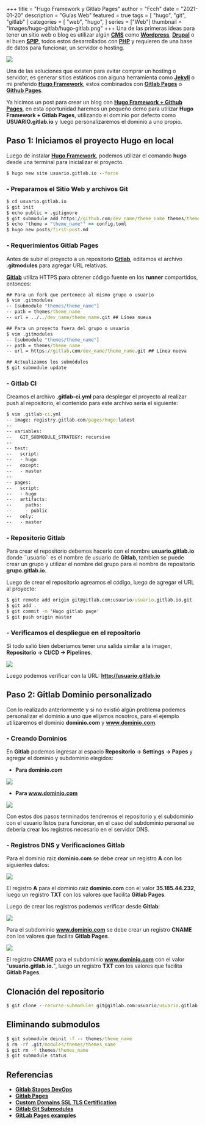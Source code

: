 +++
title = "Hugo Framework y Gitlab Pages"
author = "Fcch"
date = "2021-01-20"
description = "Guías Web"
featured = true
tags = [
    "hugo",
    "git",
    "gitlab"
]
categories = [
    "web",
    "hugo",
]
series = ["Web"]
thumbnail = "images/hugo-gitlab/hugo-gitlab.png"
+++
Una de las primeras ideas para tener un sitio web o blog es utilizar algún [**CMS**](https://es.wikipedia.org/wiki/Sistema_de_gesti%C3%B3n_de_contenidos) como [**Wordpress**](https://es.wordpress.org/), [**Drupal**](https://www.drupal.org/) o el buen [**SPIP**](https://www.spip.net/es_rubrique23.html), todos estos desarrollados con [**PHP**](https://www.php.net) y requieren de una base de datos para funcionar, un servidor o hosting.

<!--more-->

![](/images/hugo-gitlab/hugo-gitlab.png)

Una de las soluciones que existen para evitar comprar un hosting o servidor, es generar sitios estáticos con alguna herramienta como [**Jekyll**](https://jekyllrb.com/) o mi preferido [**Hugo Framework**](https://gohugo.io/), estos combinados con [**Gitlab Pages**](https://about.gitlab.com/stages-devops-lifecycle/pages/) o [**Github Pages**](https://pages.github.com/).

Ya hicimos un post para crear un blog con [**Hugo Framework + Github Pages**](https://blog.fcch.xyz/posts/2020/01/blog-con-hugo-framework-y-github-pages/), en esta oportunidad haremos un pequeño demo para utilizar **Hugo Framework + Gitlab Pages**, utilizando el dominio por defecto como **USUARIO.gitlab.io** y luego personalizaremos el dominio a uno propio.

## Paso 1: Iniciamos el proyecto Hugo en local

Luego de instalar [**Hugo Framework**](https://github.com/gohugoio/hugo/releases), podemos utilizar el comando **hugo** desde una terminal para inicializar el proyecto.

```cmd
$ hugo new site usuario.gitlab.io --force
```

### - Preparamos el Sitio Web y archivos Git

```cmd
$ cd usuario.gitlab.io
$ git init
$ echo public > .gitignore
$ git submodule add https://github.com/dev_name/theme_name themes/theme_name
$ echo 'theme = "theme_name"' >> config.toml
$ hugo new posts/first-post.md
```

### - Requerimientos Gitlab Pages

Antes de subir el proyecto a un repositorio [**Gitlab**](https://gitlab.com), editamos el archivo **.gitmodules** para agregar URL relativas.

[**Gitlab**](https://gitlab.com) utiliza HTTPS para obtener código fuente en los **runner** compartidos, entonces:

```cmd
## Para un fork que pertenece al mismo grupo o usuario
$ vim .gitmodules
-- [submodule "themes/theme_name"]
-- path = themes/theme_name
-- url = ../../dev_name/theme_name.git ## Línea nueva

## Para un proyecto fuera del grupo o usuario
$ vim .gitmodules
-- [submodule "themes/theme_name"]
-- path = themes/theme_name
-- url = https://gitlab.com/dev_name/theme_name.git ## Línea nueva

## Actualizamos los submódulos
$ git submodule update
```

### - Gitlab CI

Creamos el archivo **.gitlab-ci.yml** para desplegar el proyecto al realizar push al repositorio, el contenido para este archivo seria el siguiente:

```cmd
$ vim .gitlab-ci.yml
-- image: registry.gitlab.com/pages/hugo:latest
-- 
-- variables:
--   GIT_SUBMODULE_STRATEGY: recursive
-- 
-- test:
--   script:
--   - hugo
--   except:
--   - master
-- 
-- pages:
--   script:
--   - hugo
--   artifacts:
--     paths:
--     - public
--   only:
--   - master
```

### - Repositorio Gitlab

Para crear el repositorio debemos hacerlo con el nombre **usuario.gitlab.io** donde ¨usuario¨ es el nombre de usuario de **Gitlab**, tambien se puede crear un grupo y utilizar el nombre del grupo para el nombre de repositorio **grupo.gitlab.io**.

Luego de crear el repositorio agreamos el código, luego de agregar el URL al proyecto:

```cmd
$ git remote add origin git@gitlab.com:usuario/usuario.gitlab.io.git
$ git add .
$ git commit -m 'Hugo gitlab page'
$ git push origin master
```

### - Verificamos el despliegue en el repositorio

Si todo salió bien deberiamos tener una salida similar a la imagen, **Repositorio -> CI/CD -> Pipelines**.

![](/images/hugo-gitlab/gitlab-ci-deploy.png)

Luego podemos verificar con la URL: **http://usuario.gitlab.io**

## Paso 2: Gitlab Dominio personalizado

Con lo realizado anteriormente y si no existió algún problema podemos personalizar el dominio a uno que elijamos nosotros, para el ejemplo utilizaremos el dominio **dominio.com** y **www.dominio.com**.

### - Creando Dominios

En **Gitlab** podemos ingresar al espacio **Repositorio -> Settings -> Papes** y agregar el dominio y subdominio elegidos:

- **Para dominio.com**

![](/images/hugo-gitlab/gitlab-domain-add.png)

- **Para www.dominio.com**

![](/images/hugo-gitlab/gitlab-domain-add-www.png)

Con estos dos pasos terminados tendremos el repositorio y el subdominio con el usuario listos para funcionar, en el caso del subdominio personal se deberia crear los registros necesario en el servidor DNS.

### - Registros DNS y Verificaciones Gitlab

Para el dominio raiz **dominio.com** se debe crear un registro **A** con los siguientes datos:

![](/images/hugo-gitlab/gitlab-dns-record-root.png)

El registro **A** para el dominio raiz **dominio.com** con el valor **35.185.44.232**, luego un registro **TXT** con los valores que facilita **Gitlab Pages**.

Luego de crear los registros podemos verificar desde **Gitlab**:

![](/images/hugo-gitlab/gitlab-domain.png)

Para el subdominio **www.dominio.com** se debe crear un registro **CNAME** con los valores que facilita **Gitlab Pages**.

![](/images/hugo-gitlab/gitlab-subdominio-cname.png)

El registro **CNAME** para el subdominio **www.dominio.com** con el valor "**usuario.gitlab.io.**", luego un registro **TXT** con los valores que facilita **Gitlab Pages**.

## Clonación del repositorio

```cmd
$ git clone --recurse-submodules git@gitlab.com:usuario/usuario.gitlab.io.git
```

## Eliminando submodulos

```cmd
$ git submodule deinit -f -- themes/theme_name
$ rm -rf .git/modules/themes/themes_name
$ git rm -f themes/themes_name
$ git submodule status
```

## Referencias

- [**Gitlab Stages DevOps**](https://about.gitlab.com/stages-devops-lifecycle/pages/)
- [**Gitlab Pages**](https://docs.gitlab.com/ee/user/project/pages/)
- [**Custom Domains SSL TLS Certification**](https://docs.gitlab.com/ee/user/project/pages/custom_domains_ssl_tls_certification/index.html)
- [**Gitlab Git Submodules**](https://docs.gitlab.com/ee/ci/git_submodules.html)
- [**GitLab Pages examples**](https://gitlab.com/pages)